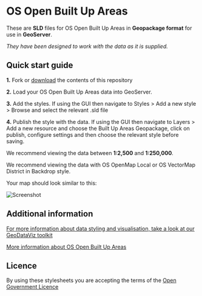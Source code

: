 # OS Open Built Up Areas

These are **SLD** files for OS Open Built Up Areas in **Geopackage format** for use in **GeoServer**.

*They have been designed to work with the data as it is supplied.*

## Quick start guide

**1.**  Fork or [download](https://github.com/OrdnanceSurvey/OS-Open-Built-Up-Areas-stylesheets/archive/master.zip) the contents of this repository

**2.**  Load your OS Open Built Up Areas data into GeoServer.

**3.**  Add the styles. If using the GUI then navigate to Styles > Add a new style > Browse and select the relevant .sld file

**4.**  Publish the style with the data. If using the GUI then navigate to Layers > Add a new resource and choose the Built Up Areas Geopackage, click on publish, configure settings and then choose the relevant style before saving.


We recommend viewing the data between **1:2,500** and **1:250,000**.

We recommend viewing the data with OS OpenMap Local or OS VectorMap District in Backdrop style.



Your map should look similar to this: 

![Screenshot](https://github.com/OrdnanceSurvey/OS-Open-Built-Up-Areas-stylesheets/blob/e31243006348224cb8f88466700f3b09124adc9e/GeoServer%20stylesheets%20(SLD)/images/BuiltUpAreasGeoserver.PNG "Screenshot of OS Open Built Up Areas")


## Additional information

[For more information about data styling and visualisation, take a look at our GeoDataViz toolkit](https://github.com/OrdnanceSurvey/GeoDataViz-Toolkit)

[More information about OS Open Built Up Areas](http://ordnancesurvey.contensis.cloud/business-government/products/os-open-built-up-areas)

## Licence

By using these stylesheets you are accepting the terms of the [Open Government Licence](http://www.nationalarchives.gov.uk/doc/open-government-licence/)

